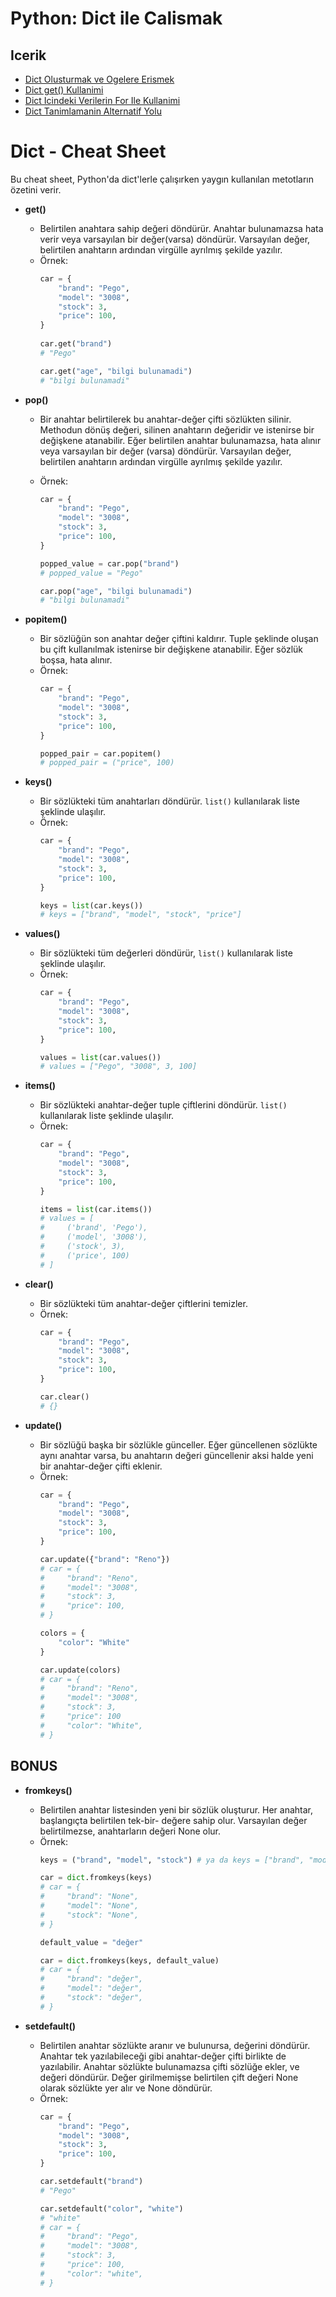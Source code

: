 # Python: Dict ile Calismak

## Icerik
- [Dict Olusturmak ve Ogelere Erismek](001-dict-olusturmak-ve-ogelere-erismek.py)
- [Dict get() Kullanimi](002-dict-get-kullanimi.py)
- [Dict Icindeki Verilerin For Ile Kullanimi](003-dict-icindeki-verilerin-for-ile-kullanilmasi.py)
- [Dict Tanimlamanin Alternatif Yolu](004-dict-tanimlamanin-alternatif-yolu.py)

# Dict - Cheat Sheet

Bu cheat sheet, Python'da dict'lerle çalışırken yaygın kullanılan metotların özetini verir.

- **get()**
  - Belirtilen anahtara sahip değeri döndürür. Anahtar bulunamazsa hata verir veya varsayılan bir değer(varsa) döndürür. Varsayılan değer, belirtilen anahtarın ardından virgülle ayrılmış şekilde yazılır.
  - Örnek:
    ```python
    car = {
        "brand": "Pego",
        "model": "3008",
        "stock": 3,
        "price": 100,
    }
        
    car.get("brand")
    # "Pego" 

    car.get("age", "bilgi bulunamadi")
    # "bilgi bulunamadi"
    ```

- **pop()**
  - Bir anahtar belirtilerek bu anahtar-değer çifti sözlükten silinir. Methodun dönüş değeri, silinen anahtarın değeridir ve istenirse bir değişkene atanabilir. Eğer belirtilen anahtar bulunamazsa, hata alınır veya varsayılan bir değer (varsa) döndürür. Varsayılan değer, belirtilen anahtarın ardından virgülle ayrılmış şekilde yazılır.

  - Örnek:
    ```python
    car = {
        "brand": "Pego",
        "model": "3008",
        "stock": 3,
        "price": 100,
    }

    popped_value = car.pop("brand")
    # popped_value = "Pego"

    car.pop("age", "bilgi bulunamadi")
    # "bilgi bulunamadi"
    ```

- **popitem()**
  - Bir sözlüğün son anahtar değer çiftini kaldırır. Tuple şeklinde oluşan bu çift kullanılmak istenirse bir değişkene atanabilir. Eğer sözlük boşsa, hata alınır.
  - Örnek:
    ```python
    car = {
        "brand": "Pego",
        "model": "3008",
        "stock": 3,
        "price": 100,
    }

    popped_pair = car.popitem()
    # popped_pair = ("price", 100)
    ```

- **keys()**
  - Bir sözlükteki tüm anahtarları döndürür. `list()` kullanılarak liste şeklinde ulaşılır.
  - Örnek:
    ```python
    car = {
        "brand": "Pego",
        "model": "3008",
        "stock": 3,
        "price": 100,
    }

    keys = list(car.keys())
    # keys = ["brand", "model", "stock", "price"]
    ```

- **values()**
  - Bir sözlükteki tüm değerleri döndürür, `list()` kullanılarak liste şeklinde ulaşılır.
  - Örnek:
    ```python
    car = {
        "brand": "Pego",
        "model": "3008",
        "stock": 3,
        "price": 100,
    }

    values = list(car.values())
    # values = ["Pego", "3008", 3, 100] 
    ```

- **items()**
  - Bir sözlükteki anahtar-değer tuple çiftlerini döndürür. `list()` kullanılarak liste şeklinde ulaşılır.
  - Örnek:
    ```python
    car = {
        "brand": "Pego",
        "model": "3008",
        "stock": 3,
        "price": 100,
    }

    items = list(car.items())
    # values = [
    #     ('brand', 'Pego'),
    #     ('model', '3008'), 
    #     ('stock', 3), 
    #     ('price', 100)
    # ]
    ```

- **clear()**
  - Bir sözlükteki tüm anahtar-değer çiftlerini temizler.
  - Örnek:
    ```python
    car = {
        "brand": "Pego",
        "model": "3008",
        "stock": 3,
        "price": 100,
    }

    car.clear()
    # {}
    ```

- **update()**
  - Bir sözlüğü başka bir sözlükle günceller. Eğer güncellenen sözlükte aynı anahtar varsa, bu anahtarın değeri güncellenir aksi halde yeni bir anahtar-değer çifti eklenir.
  - Örnek:
    ```python
    car = {
        "brand": "Pego",
        "model": "3008",
        "stock": 3,
        "price": 100,
    }

    car.update({"brand": "Reno"})
    # car = {
    #     "brand": "Reno", 
    #     "model": "3008", 
    #     "stock": 3, 
    #     "price": 100,
    # }

    colors = {
        "color": "White"
    }

    car.update(colors)
    # car = {
    #     "brand": "Reno", 
    #     "model": "3008", 
    #     "stock": 3, 
    #     "price": 100
    #     "color": "White", 
    # }
    ```

## BONUS 
 
- **fromkeys()**
  - Belirtilen anahtar listesinden yeni bir sözlük oluşturur. Her anahtar, başlangıçta belirtilen tek-bir- değere sahip olur. Varsayılan değer belirtilmezse, anahtarların değeri None olur.
  - Örnek:
    ```python
    keys = ("brand", "model", "stock") # ya da keys = ["brand", "model", "stock"]
    
    car = dict.fromkeys(keys)
    # car = {
    #     "brand": "None", 
    #     "model": "None", 
    #     "stock": "None",
    # }
    
    default_value = "değer"

    car = dict.fromkeys(keys, default_value)
    # car = {
    #     "brand": "değer", 
    #     "model": "değer", 
    #     "stock": "değer",
    # }
    ```
    
- **setdefault()**
  - Belirtilen anahtar sözlükte aranır ve bulunursa, değerini döndürür. Anahtar tek yazılabileceği gibi anahtar-değer çifti birlikte de yazılabilir. Anahtar sözlükte bulunamazsa çifti sözlüğe ekler, ve değeri döndürür. Değer girilmemişse belirtilen çift değeri None olarak sözlükte yer alır ve None döndürür.
  - Örnek:
    ```python
    car = {
        "brand": "Pego",
        "model": "3008",
        "stock": 3,
        "price": 100,
    }

    car.setdefault("brand")
    # "Pego"

    car.setdefault("color", "white")
    # "white"
    # car = {
    #     "brand": "Pego", 
    #     "model": "3008", 
    #     "stock": 3, 
    #     "price": 100, 
    #     "color": "white", 
    # }
    ```